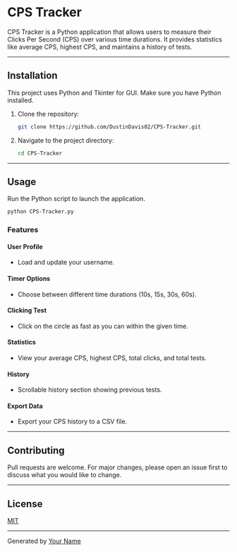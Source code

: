 # CPS Tracker

CPS Tracker is a Python application that allows users to measure their Clicks Per Second (CPS) over various time durations. It provides statistics like average CPS, highest CPS, and maintains a history of tests.

---

## Installation

This project uses Python and Tkinter for GUI. Make sure you have Python installed.

1. Clone the repository:

    ```bash
    git clone https://github.com/DustinDavis02/CPS-Tracker.git
    ```
    
2. Navigate to the project directory:

    ```bash
    cd CPS-Tracker
    ```

---

## Usage

Run the Python script to launch the application.

```bash
python CPS-Tracker.py
```

### Features

#### User Profile

- Load and update your username.

#### Timer Options

- Choose between different time durations (10s, 15s, 30s, 60s).

#### Clicking Test

- Click on the circle as fast as you can within the given time.

#### Statistics

- View your average CPS, highest CPS, total clicks, and total tests.

#### History

- Scrollable history section showing previous tests.

#### Export Data

- Export your CPS history to a CSV file.

---

## Contributing

Pull requests are welcome. For major changes, please open an issue first to discuss what you would like to change.

---

## License

[MIT](https://choosealicense.com/licenses/mit/)

---

Generated by [Your Name](https://github.com/DustinDavis02)
